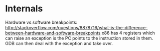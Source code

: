 # Internals

Hardware vs software breakpoints: <http://stackoverflow.com/questions/8878716/what-is-the-difference-between-hardware-and-software-breakpoints> x86 has 4 registers which can raise an exception is the PC points to the instruction stored in them. GDB can then deal with the exception and take over.
